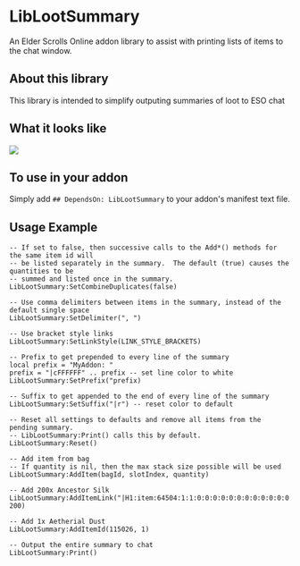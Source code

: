 # LibLootSummary
An Elder Scrolls Online addon library to assist with printing lists of items to the chat window.

## About this library

This library is intended to simplify outputing summaries of loot to ESO chat

## What it looks like

![](https://i.imgur.com/W5odKXw.png)

## To use in your addon
Simply add `## DependsOn: LibLootSummary` to your addon's manifest text file.
  
## Usage Example

```
-- If set to false, then successive calls to the Add*() methods for the same item id will
-- be listed separately in the summary.  The default (true) causes the quantities to be
-- summed and listed once in the summary.
LibLootSummary:SetCombineDuplicates(false)

-- Use comma delimiters between items in the summary, instead of the default single space
LibLootSummary:SetDelimiter(", ")

-- Use bracket style links
LibLootSummary:SetLinkStyle(LINK_STYLE_BRACKETS)

-- Prefix to get prepended to every line of the summary
local prefix = "MyAddon: "
prefix = "|cFFFFFF" .. prefix -- set line color to white
LibLootSummary:SetPrefix("prefix)

-- Suffix to get appended to the end of every line of the summary
LibLootSummary:SetSuffix("|r") -- reset color to default

-- Reset all settings to defaults and remove all items from the pending summary.
-- LibLootSummary:Print() calls this by default.
LibLootSummary:Reset()

-- Add item from bag
-- If quantity is nil, then the max stack size possible will be used
LibLootSummary:AddItem(bagId, slotIndex, quantity)

-- Add 200x Ancestor Silk
LibLootSummary:AddItemLink("|H1:item:64504:1:1:0:0:0:0:0:0:0:0:0:0:0:0:0:0:0:0:0:0|h|h", 200)

-- Add 1x Aetherial Dust
LibLootSummary:AddItemId(115026, 1)

-- Output the entire summary to chat
LibLootSummary:Print()
```